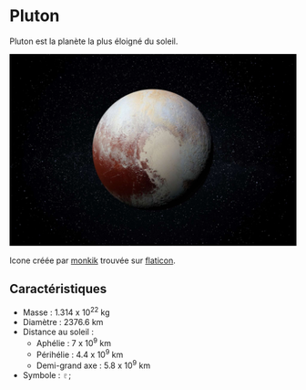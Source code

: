 # Pluton

Pluton est la planète la plus éloigné  du soleil.

![Icone de Pluton](pluton.jpeg)

Icone créée par [monkik](https://www.flaticon.com/authors/monkik) trouvée 
sur [flaticon](https://www.flaticon.com/).

## Caractéristiques

- Masse : 1.314 x 10<sup>22</sup> kg
- Diamètre : 2376.6 km
- Distance au soleil :
  - Aphélie : 7 x 10<sup>9</sup> km
  - Périhélie : 4.4 x 10<sup>9</sup> km
  - Demi-grand axe : 5.8 x 10<sup>9</sup> km
- Symbole : &#x2647;;

